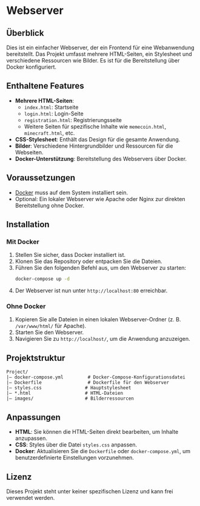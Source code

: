 # Webserver

## Überblick
Dies ist ein einfacher Webserver, der ein Frontend für eine Webanwendung bereitstellt. Das Projekt umfasst mehrere HTML-Seiten, ein Stylesheet und verschiedene Ressourcen wie Bilder. Es ist für die Bereitstellung über Docker konfiguriert.

## Enthaltene Features
- **Mehrere HTML-Seiten**:
  - `index.html`: Startseite
  - `login.html`: Login-Seite
  - `registration.html`: Registrierungsseite
  - Weitere Seiten für spezifische Inhalte wie `memecoin.html`, `minecraft.html`, etc.
- **CSS-Stylesheet**: Enthält das Design für die gesamte Anwendung.
- **Bilder**: Verschiedene Hintergrundbilder und Ressourcen für die Webseiten.
- **Docker-Unterstützung**: Bereitstellung des Webservers über Docker.

## Voraussetzungen
- [Docker](https://www.docker.com/) muss auf dem System installiert sein.
- Optional: Ein lokaler Webserver wie Apache oder Nginx zur direkten Bereitstellung ohne Docker.

## Installation
### Mit Docker
1. Stellen Sie sicher, dass Docker installiert ist.
2. Klonen Sie das Repository oder entpacken Sie die Dateien.
3. Führen Sie den folgenden Befehl aus, um den Webserver zu starten:
   ```bash
   docker-compose up -d
   ```
4. Der Webserver ist nun unter `http://localhost:80` erreichbar.

### Ohne Docker
1. Kopieren Sie alle Dateien in einen lokalen Webserver-Ordner (z. B. `/var/www/html/` für Apache).
2. Starten Sie den Webserver.
3. Navigieren Sie zu `http://localhost/`, um die Anwendung anzuzeigen.

## Projektstruktur
```
Project/
|— docker-compose.yml         # Docker-Compose-Konfigurationsdatei
|— Dockerfile                 # Dockerfile für den Webserver
|— styles.css                # Hauptstylesheet
|— *.html                    # HTML-Dateien
|— images/                   # Bilderressourcen
```

## Anpassungen
- **HTML**: Sie können die HTML-Seiten direkt bearbeiten, um Inhalte anzupassen.
- **CSS**: Styles über die Datei `styles.css` anpassen.
- **Docker**: Aktualisieren Sie die `Dockerfile` oder `docker-compose.yml`, um benutzerdefinierte Einstellungen vorzunehmen.

## Lizenz
Dieses Projekt steht unter keiner spezifischen Lizenz und kann frei verwendet werden.

